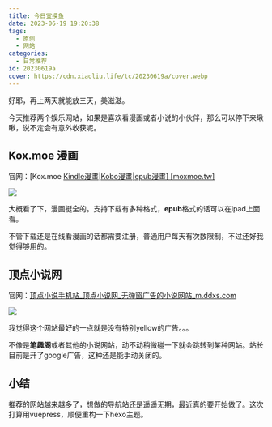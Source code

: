 ```yaml
---
title: 今日宜摸鱼
date: 2023-06-19 19:20:38
tags:
  - 原创
  - 网站
categories:
  - 日常推荐
id: 20230619a
cover: https://cdn.xiaoliu.life/tc/20230619a/cover.webp
---
```


好耶，再上两天就能放三天，美滋滋。

今天推荐两个娱乐网站，如果是喜欢看漫画或者小说的小伙伴，那么可以停下来瞅瞅，说不定会有意外收获呢。

## Kox.moe 漫画

官网：[Kox.moe [Kindle漫畫|Kobo漫畫|epub漫畫\] [moxmoe.tw]](https://kox.moe/)

![](C:\Users\14495\Desktop\1.jpg)

大概看了下，漫画挺全的。支持下载有多种格式，**epub**格式的话可以在ipad上面看。

不管下载还是在线看漫画的话都需要注册，普通用户每天有次数限制，不过还好我觉得够用的。

## 顶点小说网

官网：[顶点小说手机站_顶点小说网_无弹窗广告的小说网站_m.ddxs.com](https://m.ddxs.com/)

![](C:\Users\14495\Desktop\2.jpg)

我觉得这个网站最好的一点就是没有特别yellow的广告。。。

不像是**笔趣阁**或者其他的小说网站，动不动稍微碰一下就会跳转到某种网站。站长目前是开了google广告，这种还是能手动关闭的。

## 小结

推荐的网站越来越多了，想做的导航站还是遥遥无期，最近真的要开始做了。这次打算用vuepress，顺便重构一下hexo主题。